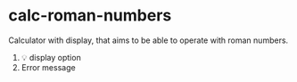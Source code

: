 # calc-roman-numbers

Calculator with display, that aims to be able to operate with roman numbers.

  1. 💡 display option
  2.  Error message
